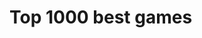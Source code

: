 # Top 1000 best games

<div id="observablehq-viewof-includeAllYears-b3c99ca9"></div>
<div id="observablehq-viewof-selectedYearFilter-b3c99ca9"></div>
<div id="observablehq-viewof-selectedGenreFilter-b3c99ca9"></div>
<div id="observablehq-viewof-NodeLinkChart-b3c99ca9"></div>
<div id="observablehq-legend1-b3c99ca9"></div>

<link rel="stylesheet" href="https://cdn.jsdelivr.net/npm/@observablehq/inspector@5/dist/inspector.css">
<script type="module">
import {Runtime, Inspector} from "https://cdn.jsdelivr.net/npm/@observablehq/runtime@5/dist/runtime.js";
import define from "https://api.observablehq.com/d/dab8c2e1d07fb1a3@794.js?v=4";
new Runtime().module(define, name => {
  if (name === "viewof includeAllYears") return new Inspector(document.querySelector("#observablehq-viewof-includeAllYears-b3c99ca9"));
  if (name === "viewof selectedYearFilter") return new Inspector(document.querySelector("#observablehq-viewof-selectedYearFilter-b3c99ca9"));
  if (name === "viewof selectedGenreFilter") return new Inspector(document.querySelector("#observablehq-viewof-selectedGenreFilter-b3c99ca9"));
  if (name === "viewof NodeLinkChart") return new Inspector(document.querySelector("#observablehq-viewof-NodeLinkChart-b3c99ca9"));
  if (name === "legend1") return new Inspector(document.querySelector("#observablehq-legend1-b3c99ca9"));
  return ["filteredData","viewof TreemapChart","degreesMap","degreeScale"].includes(name);
});
</script>
